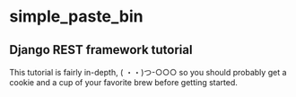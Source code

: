 # simple_paste_bin
Django REST framework tutorial
-------------------------------

This tutorial is fairly in-depth,  ( ・・)つ-○○○
so you should probably get a cookie and a cup of your favorite brew before getting started. 

